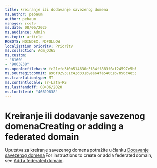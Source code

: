 ```yaml
---
title: Kreiranje ili dodavanje savezenog domena
ms.author: pebaum
author: pebaum
manager: scotv
ms.date: 08/06/2020
ms.audience: Admin
ms.topic: article
ROBOTS: NOINDEX, NOFOLLOW
localization_priority: Priority
ms.collection: Adm_O365
ms.custom:
- "6160"
- "9003238"
ms.openlocfilehash: fc21efe310b514630d3f84ff883f0af24597e5b6
ms.sourcegitcommit: a96f029381c42d331b9ea64fa54061b7b96c4e52
ms.translationtype: MT
ms.contentlocale: sr-Latn-RS
ms.lasthandoff: 08/06/2020
ms.locfileid: "46629838"
---
```

# <a name="creating-or-adding-a-federated-domain"></a><span data-ttu-id="4b83d-102">Kreiranje ili dodavanje savezenog domena</span><span class="sxs-lookup"><span data-stu-id="4b83d-102">Creating or adding a federated domain</span></span>

<span data-ttu-id="4b83d-103">Uputstva za kreiranje savezenog domena potražite u članku [Dodavanje savezenog domena](https://docs.microsoft.com/azure/active-directory/hybrid/how-to-connect-fed-management#addfeddomain).</span><span class="sxs-lookup"><span data-stu-id="4b83d-103">For instructions to create or add a federated domain, see [Add a federated domain](https://docs.microsoft.com/azure/active-directory/hybrid/how-to-connect-fed-management#addfeddomain).</span></span>